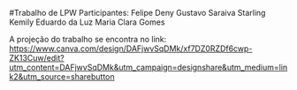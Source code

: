 #Trabalho de LPW 
Participantes: 
Felipe Deny
Gustavo Saraiva Starling
Kemily Eduardo da Luz
Maria Clara Gomes

A projeção do trabalho se encontra no link: https://www.canva.com/design/DAFjwvSqDMk/xf7DZ0RZDf6cwp-ZK13Cuw/edit?utm_content=DAFjwvSqDMk&utm_campaign=designshare&utm_medium=link2&utm_source=sharebutton
